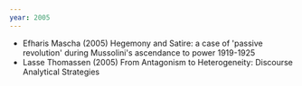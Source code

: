 ```yaml
---
year: 2005
---
```


- Efharis Mascha (2005) Hegemony and Satire: a case of 'passive revolution' during Mussolini's ascendance to power 1919-1925
- Lasse Thomassen (2005) From Antagonism to Heterogeneity: Discourse Analytical Strategies